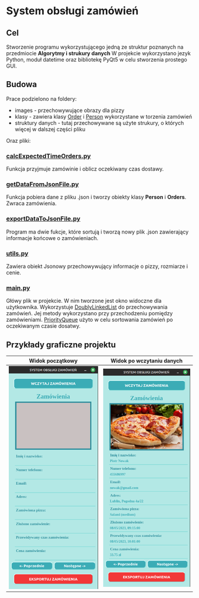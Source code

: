 # System obsługi zamówień

## Cel
Stworzenie programu wykorzystującego jedną ze struktur poznanych na przedmiocie **Algorytmy i strukury danych**
W projekcie wykorzystano jezyk Python, moduł datetime oraz bibliotekę PyQt5 w celu stworzenia prostego GUI.

## Budowa 
Prace podzielono na  foldery:
  * images - przechowywujące obrazy dla pizzy
  * klasy - zawiera klasy [Order](https://github.com/DawidTopyla/order-processing-system/blob/main/klasy/Order.py) i [Person](https://github.com/DawidTopyla/order-processing-system/blob/main/klasy/Person.py) wykorzystane w torzenia zamówień
  * struktury danych - tutaj przechowywane są użyte strukury, o których więcej w dalszej części pliku

Oraz pliki:

### [calcExpectedTimeOrders.py](https://github.com/DawidTopyla/order-processing-system/blob/main/calcExpectedTimeOrders.py)
Funkcja przyjmuje zamówinie i oblicz oczekiwany czas dostawy.

### [getDataFromJsonFile.py](https://github.com/DawidTopyla/order-processing-system/blob/main/getDataFromJsonFile.py)
Funkcja pobiera dane z pliku .json i tworzy obiekty klasy **Person** i **Orders**.
Zwraca zamówienia.

### [exportDataToJsonFile.py](https://github.com/DawidTopyla/order-processing-system/blob/main/exportDataToJsonFile.py)
Program ma dwie fukcje, które sortują i tworzą nowy plik .json zawierający informacje końcowe o zamówieniach.

### [utils.py](https://github.com/DawidTopyla/order-processing-system/blob/main/utils.py)
Zawiera obiekt Jsonowy przechowywujący informacje o pizzy, rozmiarze i cenie.

### [main.py](https://github.com/DawidTopyla/order-processing-system/blob/main/main.py)
Główy plik w projekcie. W nim tworzone jest okno widoczne dla użytkownika.
Wykorzystuje [DoublyLinkedList](https://github.com/DawidTopyla/order-processing-system/blob/main/struktury_danych/my_doubly_linked_list.py) do przechowywania zamówień. Jej metody wykorzystano przy przechodzeniu pomiędzy zamówieniami.
[PriorityQueue](https://github.com/DawidTopyla/order-processing-system/blob/main/struktury_danych/my_priority_queue.py) użyto w celu sortowania zamówień po oczekiwanym czasie dosatwy.

## Przykłady graficzne projektu

| Widok początkowy | Widok po wczytaniu danych |
|:---:|:---:|
| ![Widok 1](https://github.com/DawidTopyla/order-processing-system/blob/main/assets/system1.png)  | ![Widok 1](https://github.com/DawidTopyla/order-processing-system/blob/main/assets/system2.png) |
